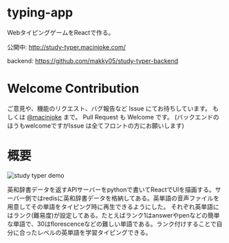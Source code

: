 # typing-app
WebタイピングゲームをReactで作る。

公開中: http://study-typer.macinjoke.com/

backend: https://github.com/makky05/study-typer-backend

# Welcome Contribution
ご意見や、機能のリクエスト、バグ報告など Issue にてお待ちしています。 もしくは [@macinjoke](https://twitter.com/macinjoke) まで。
Pull Request も Welcome です。 (バックエンドのほうもwelcomeですがIssue は全てフロントの方にお願いします)


# 概要

![study typer demo](https://raw.githubusercontent.com/wiki/makky05/study-typer-backend/images/typing_demo.gif)

英和辞書データを返すAPIサーバーをpythonで書いてReactでUIを描画する。サーバー側ではredisに英和辞書データを格納してある。英単語の音声ファイルを用意してその単語をタイピング時に再生できるようにした。
それぞれ英単語にはランク(難易度)が設定してある。たとえばランク1はanswerやpenなどの簡単な単語で、30はflorescenceなどの難しい単語である。ランク付けすることで自分に合ったレベルの英単語を学習タイピングできる。

